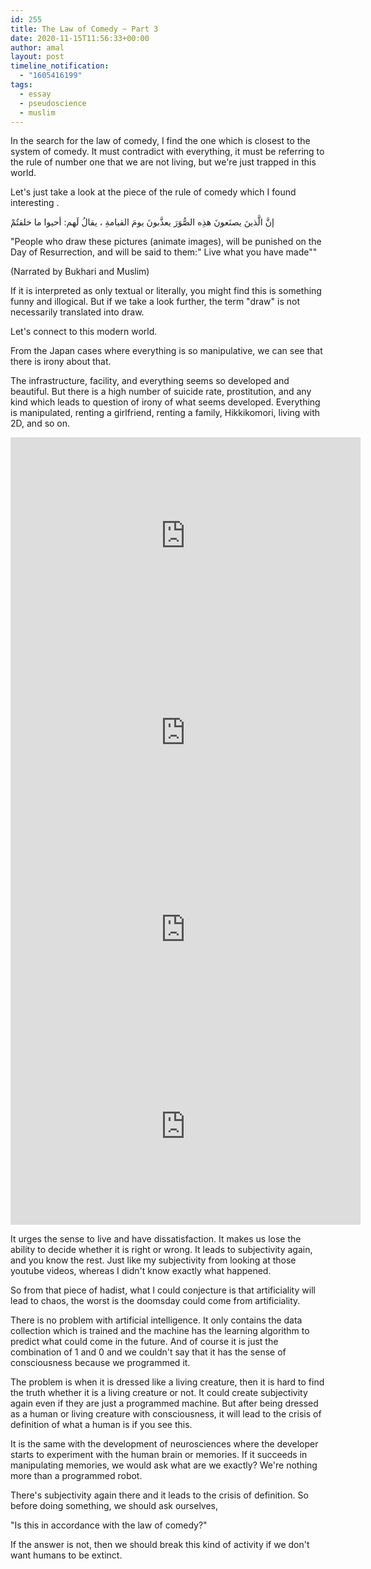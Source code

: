 ```yaml
---
id: 255
title: The Law of Comedy ~ Part 3
date: 2020-11-15T11:56:33+00:00
author: amal
layout: post
timeline_notification:
  - "1605416199"
tags:
  - essay
  - pseudoscience
  - muslim
---
```

In the search for the law of comedy, I find the one which is closest to the system of comedy. It must contradict with everything, it must be referring to the rule of number one that we are not living, but we're just trapped in this world.

Let's just take a look at the piece of the rule of comedy which I found interesting .

إنَّ الَّذينَ يصنَعونَ هذِه الصُّوَرَ يعذَّبونَ يومَ القيامةِ ، يقالُ لَهم: أحيوا ما خلقتُمْ

"People who draw these pictures (animate images), will be punished on the Day of Resurrection, and will be said to them:" Live what you have made""

(Narrated by Bukhari and Muslim)

If it is interpreted as only textual or literally, you might find this is something funny and illogical. But if we take a look further, the term "draw" is not necessarily translated into draw.

Let's connect to this modern world.

From the Japan cases where everything is so manipulative, we can see that there is irony about that.

The infrastructure, facility, and everything seems so developed and beautiful. But there is a high number of suicide rate, prostitution, and any kind which leads to question of irony of what seems developed. Everything is manipulated, renting a girlfriend, renting a family, Hikkikomori, living with 2D, and so on.

<iframe width="560" height="315" src="https://www.youtube.com/embed/UEhYMirs7fk" frameborder="0" allow="autoplay; encrypted-media" allowfullscreen></iframe>
<iframe width="560" height="315" src="https://www.youtube.com/embed/Jag6iyrSjsI" frameborder="0" allow="autoplay; encrypted-media" allowfullscreen></iframe>
<iframe width="560" height="315" src="https://www.youtube.com/embed/oFgWy2ifX5s" frameborder="0" allow="autoplay; encrypted-media" allowfullscreen></iframe>
<iframe width="560" height="315" src="https://www.youtube.com/embed/AiomBQCq6UY" frameborder="0" allow="autoplay; encrypted-media" allowfullscreen></iframe>

It urges the sense to live and have dissatisfaction. It makes us lose the ability to decide whether it is right or wrong. It leads to subjectivity again, and you know the rest. Just like my subjectivity from looking at those youtube videos, whereas I didn't know exactly what happened.

So from that piece of hadist, what I could conjecture is that artificiality will lead to chaos, the worst is the doomsday could come from artificiality.

There is no problem with artificial intelligence. It only contains the data collection which is trained and the machine has the learning algorithm to predict what could come in the future. And of course it is just the combination of 1 and 0 and we couldn't say that it has the sense of consciousness because we programmed it.

The problem is when it is dressed like a living creature, then it is hard to find the truth whether it is a living creature or not. It could create subjectivity again even if they are just a programmed machine. But after being dressed as a human or living creature with consciousness, it will lead to the crisis of definition of what a human is if you see this. 

It is the same with the development of neurosciences where the developer starts to experiment with the human brain or memories. If it succeeds in manipulating memories, we would ask what are we exactly? We're nothing more than a programmed robot.

There's subjectivity again there and it leads to the crisis of definition. So before doing something, we should ask ourselves,

"Is this in accordance with the law of comedy?"

If the answer is not, then we should break this kind of activity if we don't want humans to be extinct.